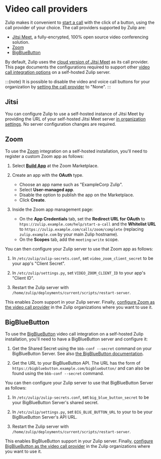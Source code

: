 # Video call providers

Zulip makes it convenient to [start a
call](https://zulip.com/help/start-a-call) with the click of a button, using the
call provider of your choice. The call providers
supported by Zulip are:

- [Jitsi Meet](https://zulip.com/integrations/doc/jitsi), a fully-encrypted,
  100% open source video conferencing solution.
- [Zoom](https://zulip.com/integrations/doc/zoom)
- [BigBlueButton](https://zulip.com/integrations/doc/big-blue-button)

By default, Zulip uses the [cloud version of Jitsi Meet](https://meet.jit.si/)
as its call provider. This page documents the configurations required to support
other [video call integration options](https://zulip.com/help/start-a-call) on a
self-hosted Zulip server.

:::{note}
It is possible to disable the video and voice call buttons for your
organization by [setting the call
provider](https://zulip.com/help/start-a-call#change-your-organizations-call-provider)
to "None".
:::

## Jitsi

You can configure Zulip to use a self-hosted
instance of Jitsi Meet by providing the URL of your self-hosted Jitsi Meet
server [in organization
settings](https://zulip.com/help/start-a-call#use-a-self-hosted-instance-of-jitsi-meet).
No server configuration changes are required.

## Zoom

To use the [Zoom](https://zoom.us) integration on a self-hosted
installation, you'll need to register a custom Zoom app as follows:

1. Select [**Build App**](https://marketplace.zoom.us/develop/create)
   at the Zoom Marketplace.

1. Create an app with the **OAuth** type.

   - Choose an app name such as "ExampleCorp Zulip".
   - Select **User-managed app**.
   - Disable the option to publish the app on the Marketplace.
   - Click **Create**.

1. Inside the Zoom app management page:

   - On the **App Credentials** tab, set the **Redirect URL for
     OAuth** to `htps://zulip.example.com/help/start-a-call` and the
     **Whitelist URL** to
     `https://zulip.example.com/calls/zoom/complete` (replacing
     `zulip.example.com` by your main Zulip hostname).
   - On the **Scopes** tab, add the `meeting:write` scope.

You can then configure your Zulip server to use that Zoom app as
follows:

1. In `/etc/zulip/zulip-secrets.conf`, set `video_zoom_client_secret`
   to be your app's "Client Secret".

1. In `/etc/zulip/settings.py`, set `VIDEO_ZOOM_CLIENT_ID` to your
   app's "Client ID".

1. Restart the Zulip server with
   `/home/zulip/deployments/current/scripts/restart-server`.

This enables Zoom support in your Zulip server. Finally, [configure Zoom as the
video call
provider](https://zulip.com/help/start-a-call#change-your-organizations-call-provider)
in the Zulip organizations where you want to use it.

## BigBlueButton

To use the [BigBlueButton](https://bigbluebutton.org/) video call
integration on a self-hosted Zulip installation, you'll need to have a
BigBlueButton server and configure it:

1. Get the Shared Secret using the `bbb-conf --secret` command on your
   BigBlueButton Server. See also [the BigBlueButton
   documentation](https://docs.bigbluebutton.org/admin/customize.html#extract-the-shared-secret).

2. Get the URL to your BigBlueButton API. The URL has the form of
   `https://bigbluebutton.example.com/bigbluebutton/` and can also be
   found using the `bbb-conf --secret` command.

You can then configure your Zulip server to use that BigBlueButton
Server as follows:

1. In `/etc/zulip/zulip-secrets.conf`, set `big_blue_button_secret`
   to be your BigBlueButton Server's shared secret.

2. In `/etc/zulip/settings.py`, set `BIG_BLUE_BUTTON_URL` to your
   to be your BigBlueButton Server's API URL.

3. Restart the Zulip server with
   `/home/zulip/deployments/current/scripts/restart-server`.

This enables BigBlueButton support in your Zulip server. Finally, [configure
BigBlueButton as the video call
provider](https://zulip.com/help/start-a-call#change-your-organizations-call-provider)
in the Zulip organizations where you want to use it.

